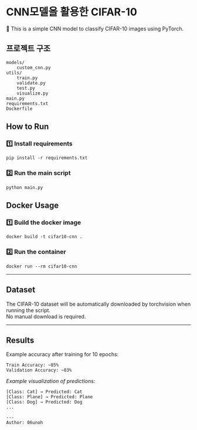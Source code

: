 # CNN모델을 활용한 CIFAR-10

📌 This is a simple CNN model to classify CIFAR-10 images using PyTorch.

## 프로젝트 구조

```
models/
    custom_cnn.py
utils/
    train.py
    validate.py
    test.py
    visualize.py
main.py
requirements.txt
Dockerfile
```

## How to Run

### 1️⃣ Install requirements

```
pip install -r requirements.txt
```

### 2️⃣ Run the main script

```
python main.py
```

## Docker Usage

### 1️⃣ Build the docker image

```
docker build -t cifar10-cnn .
```

### 2️⃣ Run the container

```
docker run --rm cifar10-cnn
```

---

## Dataset

The CIFAR-10 dataset will be automatically downloaded by torchvision when running the script.  
No manual download is required.

---

## Results

Example accuracy after training for 10 epochs:

```
Train Accuracy: ~85%  
Validation Accuracy: ~83%
```

*Example visualization of predictions:*

```
[Class: Cat] → Predicted: Cat  
[Class: Plane] → Predicted: Plane  
[Class: Dog] → Predicted: Dog  
...

---
Author: 06unoh